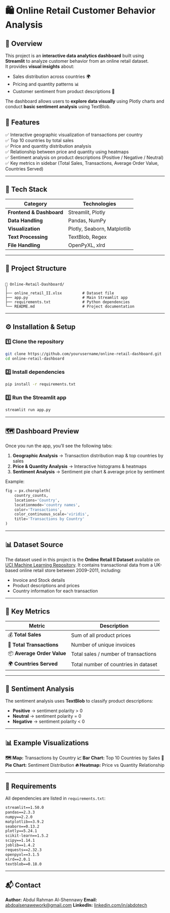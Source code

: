 ```markdown
````
# 🛍️ Online Retail Customer Behavior Analysis

## 📖 Overview
This project is an **interactive data analytics dashboard** built using **Streamlit** to analyze customer behavior from an online retail dataset.  
It provides **visual insights** about:
- Sales distribution across countries 🌍  
- Pricing and quantity patterns 📊  
- Customer sentiment from product descriptions 💬  

The dashboard allows users to **explore data visually** using Plotly charts and conduct **basic sentiment analysis** using TextBlob.


## 🚀 Features
✅ Interactive geographic visualization of transactions per country  
✅ Top 10 countries by total sales  
✅ Price and quantity distribution analysis  
✅ Relationship between price and quantity using heatmaps  
✅ Sentiment analysis on product descriptions (Positive / Negative / Neutral)  
✅ Key metrics in sidebar (Total Sales, Transactions, Average Order Value, Countries Served)

---

## 🧠 Tech Stack
| Category | Technologies |
|-----------|---------------|
| **Frontend & Dashboard** | Streamlit, Plotly |
| **Data Handling** | Pandas, NumPy |
| **Visualization** | Plotly, Seaborn, Matplotlib |
| **Text Processing** | TextBlob, Regex |
| **File Handling** | OpenPyXL, xlrd |

---

## 📂 Project Structure
```

📁 Online-Retail-Dashboard/
│
├── online_retail_II.xlsx         # Dataset file
├── app.py                        # Main Streamlit app
├── requirements.txt              # Python dependencies
└── README.md                     # Project documentation

````

---

## ⚙️ Installation & Setup

### 1️⃣ Clone the repository
```bash
git clone https://github.com/yourusername/online-retail-dashboard.git
cd online-retail-dashboard
````

### 2️⃣ Install dependencies

```bash
pip install -r requirements.txt
```

### 3️⃣ Run the Streamlit app

```bash
streamlit run app.py
```

---

## 🗺️ Dashboard Preview

Once you run the app, you’ll see the following tabs:

1. **Geographic Analysis** → Transaction distribution map & top countries by sales
2. **Price & Quantity Analysis** → Interactive histograms & heatmaps
3. **Sentiment Analysis** → Sentiment pie chart & average price by sentiment

Example:

```python
fig = px.choropleth(
    country_counts,
    locations='Country',
    locationmode='country names',
    color='Transactions',
    color_continuous_scale='viridis',
    title='Transactions by Country'
)
```

---

## 📊 Dataset Source

The dataset used in this project is the **Online Retail II Dataset** available on [UCI Machine Learning Repository](https://archive.ics.uci.edu/ml/datasets/online+retail+ii).
It contains transactional data from a UK-based online retail store between 2009–2011, including:

* Invoice and Stock details
* Product descriptions and prices
* Country information for each transaction

---

## 🧾 Key Metrics

| Metric                     | Description                          |
| -------------------------- | ------------------------------------ |
| 💰 **Total Sales**         | Sum of all product prices            |
| 🧾 **Total Transactions**  | Number of unique invoices            |
| 📦 **Average Order Value** | Total sales / number of transactions |
| 🌍 **Countries Served**    | Total number of countries in dataset |

---

## 💬 Sentiment Analysis

The sentiment analysis uses **TextBlob** to classify product descriptions:

* **Positive** → sentiment polarity > 0
* **Neutral** → sentiment polarity = 0
* **Negative** → sentiment polarity < 0

---

## 📊 Example Visualizations

**🗺️ Map:** Transactions by Country
**📈 Bar Chart:** Top 10 Countries by Sales
**💬 Pie Chart:** Sentiment Distribution
**🔥 Heatmap:** Price vs Quantity Relationship

---

## 📜 Requirements

All dependencies are listed in `requirements.txt`:

```txt
streamlit==1.50.0
pandas==2.3.3
numpy==2.2.0
matplotlib==3.9.2
seaborn==0.13.2
plotly==5.24.1
scikit-learn==1.5.2
scipy==1.14.1
joblib==1.4.2
requests==2.32.3
openpyxl==3.1.5
xlrd==2.0.1
textblob==0.18.0
```

---

## 📬 Contact

**Author:** Abdul Rahman Al-Shennawy
**Email:** [abdoalsenawework@gmail.com](mailto:abdoalsenawework@gmail.com)
**LinkedIn:** [linkedin.com/in/abdotech](https://www.linkedin.com/in/abdotech/)

```

